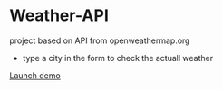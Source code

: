 # Weather-API
project based on API from openweathermap.org

- type a city in the form to check the actuall weather

[Launch demo](http://79.170.40.40/meerfi.com/api/)
